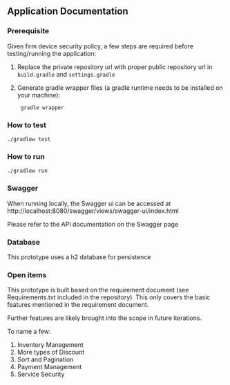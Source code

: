 ## Application Documentation

### Prerequisite
Given firm device security policy, a few steps are required before testing/running the application:
1. Replace the private repository url with proper public repository url in `build.gradle` and `settings.gradle`
2. Generate gradle wrapper files (a gradle runtime needs to be installed on your machine):
    
        gradle wrapper

### How to test
    ./gradlew test

### How to run
    ./gradlew run

### Swagger
When running locally, the Swagger ui can be accessed at http://localhost:8080/swagger/views/swagger-ui/index.html

Please refer to the API documentation on the Swagger page 

### Database
This prototype uses a h2 database for persistence

### Open items
This prototype is built based on the requirement document (see Requirements.txt included in the repository).
This only covers the basic features mentioned in the requirement document.

Further features are likely brought into the scope in future iterations. 

To name a few:
1. Inventory Management
2. More types of Discount
3. Sort and Pagination
4. Payment Management
5. Service Security
